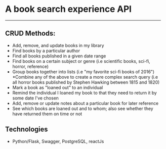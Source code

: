 # A book search experience API

----

## CRUD Methods:

* Add, remove, and update books in my library
* Find books by a particular author
* Find all books published in a given date range
* Find books on a certain subject or genre (i.e scientific books, sci-fi, horror, reference)
* Group books together into lists (i.e "my favorite sci-fi books of 2016")
*Combine any of the above to create a more complex search query (i.e all horror books published by Stephen Hawking between 1815 and 1820)
* Mark a book as "loaned out" to an individual
* Remind the individual I loaned my book to that they need to return it by some date I've chosen
* Add, remove or update notes about a particular book for later reference
* See which books are loaned out and to whom; also see whether they have returned them on time or not
 

## Technologies
* Python/Flask, Swagger, PostgreSQL, reactJs 
